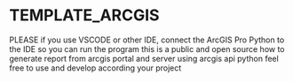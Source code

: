 # TEMPLATE_ARCGIS
 
 PLEASE if you use VSCODE or other IDE, connect the ArcGIS Pro Python to the IDE so you can run the program 
 this is a public and open source how to generate report from arcgis portal and server using arcgis api python
 feel free to use and develop according your project

 